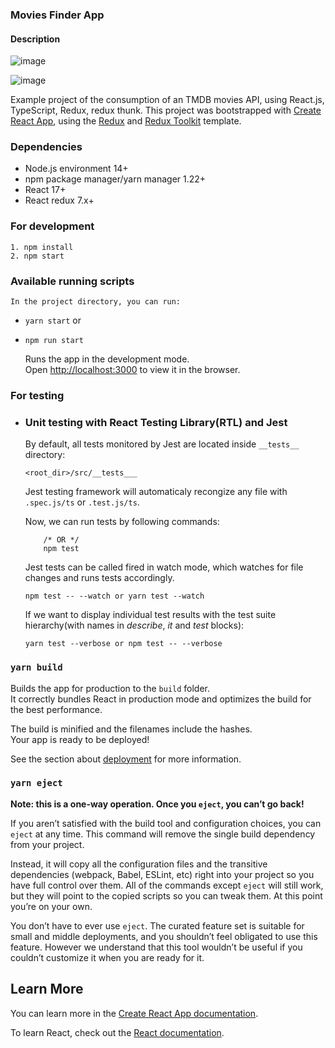 ### Movies Finder App

#### Description

![image](https://user-images.githubusercontent.com/1280747/124474538-f03d7f00-dda0-11eb-87f6-d685d880caa2.png)

![image](https://user-images.githubusercontent.com/1280747/124474357-b7050f00-dda0-11eb-9f27-96bf11899631.png)


Example project of the consumption of an TMDB movies API, using React.js, TypeScript, Redux, redux thunk. This project was bootstrapped with [Create React App](https://github.com/facebook/create-react-app), using the [Redux](https://redux.js.org/) and [Redux Toolkit](https://redux-toolkit.js.org/) template.

### Dependencies

 - Node.js environment 14+
 - npm package manager/yarn manager 1.22+
 - React 17+
 - React redux 7.x+

### For development

    1. npm install
    2. npm start


### Available running scripts

    In the project directory, you can run:

  - ``` yarn start ``` or
  - ``` npm run start ```

    Runs the app in the development mode.<br />
    Open [http://localhost:3000](http://localhost:3000) to view it in the browser.


### For testing

  - ### Unit testing with React Testing Library(RTL) and Jest

    By default, all tests monitored by Jest are located inside `__tests__` directory:

      ``` <root_dir>/src/__tests___ ```
    
    Jest testing framework will automaticaly recongize any file with `.spec.js/ts` or `.test.js/ts`. 

    Now, we can run tests by following commands:

      ``` npm run test 
          /* OR */
          npm test 
      ```
    
    Jest tests can be called fired in watch mode, which watches for file changes and runs tests accordingly.

      ``` npm test -- --watch or yarn test --watch ```
    
    If we want to display individual test results with the test suite hierarchy(with names in *describe*, *it* and *test* blocks):

      ``` yarn test --verbose or npm test -- --verbose ```


### `yarn build`

Builds the app for production to the `build` folder.<br />
It correctly bundles React in production mode and optimizes the build for the best performance.

The build is minified and the filenames include the hashes.<br />
Your app is ready to be deployed!

See the section about [deployment](https://facebook.github.io/create-react-app/docs/deployment) for more information.

### `yarn eject`

**Note: this is a one-way operation. Once you `eject`, you can’t go back!**

If you aren’t satisfied with the build tool and configuration choices, you can `eject` at any time. This command will remove the single build dependency from your project.

Instead, it will copy all the configuration files and the transitive dependencies (webpack, Babel, ESLint, etc) right into your project so you have full control over them. All of the commands except `eject` will still work, but they will point to the copied scripts so you can tweak them. At this point you’re on your own.

You don’t have to ever use `eject`. The curated feature set is suitable for small and middle deployments, and you shouldn’t feel obligated to use this feature. However we understand that this tool wouldn’t be useful if you couldn’t customize it when you are ready for it.

## Learn More

You can learn more in the [Create React App documentation](https://facebook.github.io/create-react-app/docs/getting-started).

To learn React, check out the [React documentation](https://reactjs.org/).
